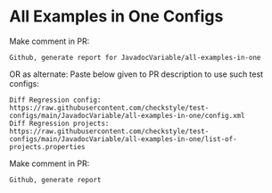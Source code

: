 # All Examples in One Configs
Make comment in PR:
```
Github, generate report for JavadocVariable/all-examples-in-one
```
OR as alternate:
Paste below given to PR description to use such test configs:
```
Diff Regression config: https://raw.githubusercontent.com/checkstyle/test-configs/main/JavadocVariable/all-examples-in-one/config.xml
Diff Regression projects: https://raw.githubusercontent.com/checkstyle/test-configs/main/JavadocVariable/all-examples-in-one/list-of-projects.properties
```
Make comment in PR:
```
Github, generate report
```
